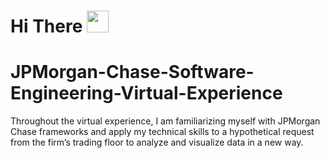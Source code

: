 # **Hi** There <img src="https://raw.githubusercontent.com/iampavangandhi/iampavangandhi/master/gifs/Hi.gif" width="35px">

# JPMorgan-Chase-Software-Engineering-Virtual-Experience
Throughout the virtual experience, I am familiarizing myself with JPMorgan Chase frameworks and apply my technical skills to a hypothetical request from the firm’s trading floor to analyze and visualize data in a new way.
